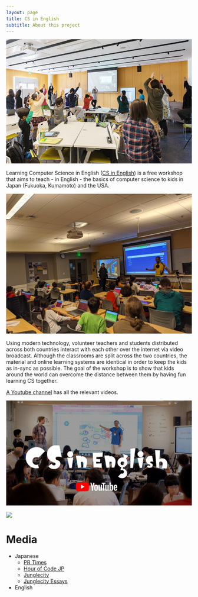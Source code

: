 ```yaml
---
layout: page
title: CS in English
subtitle: About this project
---
```


![Tree Pose](/img/tree.jpg)

Learning Computer Science in English ([CS in English](https://sijp.org/category/event-report/)) is a free workshop
that aims to teach - in English - the basics of computer science to
kids in Japan (Fukuoka, Kumamoto) and the USA.

![Kahoot](/img/201912Kahoot.jpg)

Using modern technology, volunteer teachers and students distributed
across both countries interact with each other over the internet via
video broadcast. Although the classrooms are split across the two
countries, the material and online learning systems are identical in
order to keep the kids as in-sync as possible. The goal of the
workshop is to show that kids around the world can overcome the
distance between them by having fun learning CS together.

[A Youtube
channel](https://www.youtube.com/channel/UCyCSSAU2C8m7Zo_QZnbbiSw) has
all the relevant videos.


[![](/img/youtubelogo.png)](https://www.youtube.com/channel/UCyCSSAU2C8m7Zo_QZnbbiSw)

[![](http://img.youtube.com/vi/MyIARnSaYX8/0.jpg)](http://www.youtube.com/watch?v=MyIARnSaYX8)

# Media

- Japanese
    - [PR Times](https://prtimes.jp/main/html/rd/p/000000004.000036248.html)
    - [Hour of Code JP](http://hourofcode.jp/)
    - [Junglecity](https://www.junglecity.com/kids/kids-learn/sijp-offers-english-computer-science-classes/)
    - [Junglecity Essays](https://www.junglecity.com/people/essay-stem-education/)
- English
